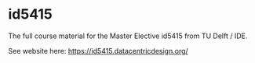 # id5415

The full course material for the Master Elective id5415 from TU Delft / IDE.

See website here: https://id5415.datacentricdesign.org/

